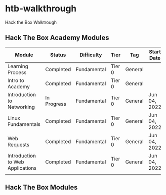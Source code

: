 # htb-walkthrough
Hack the Box Walktrough

## Hack The Box Academy Modules


| Module                           | Status      | Difficulty  | Tier   | Tag       | Start Date   | End Date     | Link |
| -----                            | ----        | -------     | ---    | --------- | ------       | ---          | ---  |
| Learning Process                 | Completed   | Fundamental | Tier 0 | General   |              |              |      |
| Intro to Academy                 | Completed   | Fundamental | Tier 0 | General   |              |              |      |
| Introduction to Networking       | In Progress | Fundamental | Tier 0 | General   | Jun 04, 2022 |              |      |
| Linux Fundamentals               | Completed   | Fundamental | Tier 0 | General   | Jun 04, 2022 | Jun 04, 2022 |      |
| Web Requests                     | Completed   | Fundamental | Tier 0 | General   | Jun 04, 2022 | Jun 04, 2022 |      |
| Introduction to Web Applications | Completed   | Fundamental | Tier 0 | General   | Jun 04, 2022 | Jun 04, 2022 |      |
|                                  |             |             |        |           |              |              |      |

## Hack The Box Modules


